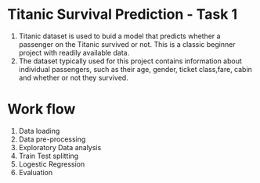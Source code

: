 # Titanic Survival Prediction - Task 1
1. Titanic dataset is used to buid a model that predicts whether a passenger on the Titanic survived or not. This is a classic beginner project with readily available data.
2. The dataset typically used for this project contains information about individual passengers, such as their age, gender, ticket class,fare, cabin and whether or not they survived.

# Work flow
1. Data loading
2. Data pre-processing
3. Exploratory Data analysis
4. Train Test splitting
5. Logestic Regression
6. Evaluation
